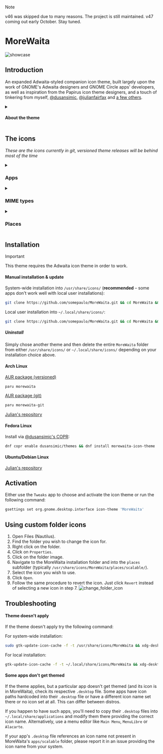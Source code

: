 > [!NOTE]
> v46 was skipped due to many reasons. The project is still maintained. v47 coming out early October. Stay tuned.

# MoreWaita

![showcase](https://repository-images.githubusercontent.com/543632052/3eca878b-6b04-49d9-a5f6-c369569fa610)

## Introduction

An expanded Adwaita-styled companion icon theme, built largely upon the work of GNOME's Adwaita designers and GNOME Circle apps' developers, as well as inspiration from the Papirus icon theme designers, and a touch of tinkering from myself, [@dusansimic](https://github.com/dusansimic), [@julianfairfax](https://github.com/julianfairfax) and [a few others](https://github.com/somepaulo/MoreWaita/graphs/contributors).

<details>
<summary><h4>About the theme</h4></summary>

The purpose of this theme is to provide third-party apps with a consistent look and feel in Gnome Shell.

The goal of MoreWaita is to add to Adwaita, not modify it, and to do roughly what Breeze does for KDE. This theme does not override any Adwaita icons, nor any Gnome Circle apps icons, nor icons that generally fit into the Adwaita paradigm (like Transmission GTK). Currently, this theme is way less all-inclusive than many others, but the aim is to be on par with Papirus some day. However, this is (mostly) a one-man hobby effort, albeit with some greatly appreciated help, so suggestions, requests, PRs and contributions are very welcome. Please read CONTRIBUTING.md before submitting PRs.

For most icons, especially branded ones, the general idea is to stay as close as possible to the original icons – to the point of using them in full – and giving them the distinct Adwaita 'perspective' and general flatness. One thing this theme deviates from is the Gnome colour palette in brand icons – MoreWaita keeps the brand colours.

This theme is built and tested against vanilla Gnome on Arch Linux. If an icon is in the theme, but is not applying to your app, please open an issue and mention the icon name referenced in your app's `.desktop` file.
</details>

## The icons

_These are the icons currently in git, versioned theme releases will be behind most of the time_
<details>
<summary><h3>Apps</h3></summary>

![icon](./apps/scalable/abiword.svg)
![icon](./apps/scalable/gnome-aisleriot.svg)
![icon](./apps/scalable/alacritty.svg "Alacritty")
![icon](./apps/scalable/androidstudio.svg)
![icon](./apps/scalable/android-studio-canary.svg)
![icon](./apps/scalable/anydesk.svg)
![icon](./apps/scalable/ardour.svg)
![icon](./apps/scalable/atomix.svg)
![icon](./apps/scalable/audacity.svg "Audacity")
![icon](./apps/scalable/bitwarden.svg)
![icon](./apps/scalable/bitwig-studio.svg)
![icon](./apps/scalable/bleachbit.svg)
![icon](./apps/scalable/blender.svg "Blender")
![icon](./apps/scalable/brave-desktop.svg "Brave")
![icon](./apps/scalable/dev.bsnes.bsnes.svg)
![icon](./apps/scalable/btop.svg)
![icon](./apps/scalable/accessories-character-map.svg)
![icon](./apps/scalable/calibre.svg)
![icon](./apps/scalable/calibre-ebook-edit.svg)
![icon](./apps/scalable/calibre-viewer.svg)
![icon](./apps/scalable/carla.svg)
![icon](./apps/scalable/carla-control.svg)
![icon](./apps/scalable/cawbird.svg)
![icon](./apps/scalable/chromium-browser.svg)
![icon](./apps/scalable/clamtk.svg)
![icon](./apps/scalable/com.github.rafostar.Clapper.svg)
![icon](./apps/scalable/CMakeSetup.svg)
![icon](./apps/scalable/codeblocks.svg)
![icon](./apps/scalable/code-oss.svg)
![icon](./apps/scalable/corectrl.svg)
![icon](./apps/scalable/cups.svg)
![icon](./apps/scalable/darktable.svg)
![icon](./apps/scalable/resolve.svg)
![icon](./apps/scalable/dbeaver.svg)
![icon](./apps/scalable/preferences-desktop-theme.svg)
![icon](./apps/scalable/discord.svg)
![icon](./apps/scalable/discord-canary.svg)
![icon](./apps/scalable/org.DolphinEmu.dolphin-emu.svg)
![icon](./apps/scalable/eclipse.svg)
![icon](./apps/scalable/electron.svg)
![icon](./apps/scalable/electrum.svg)
![icon](./apps/scalable/io.element.Element.svg "Element")
![icon](./apps/scalable/enpass.svg)
![icon](./apps/scalable/etcher.svg)
![icon](./apps/scalable/facebook-messenger.svg)
![icon](./apps/scalable/org.fdroid.Repomaker.svg)
![icon](./apps/scalable/figma.svg)
![icon](./apps/scalable/filezilla.svg "Filezilla")
![icon](./apps/scalable/firefox.svg "Firefox")
![icon](./apps/scalable/firefox-developer-edition.svg)
![icon](./apps/scalable/firewall-config.svg)
![icon](./apps/scalable/fish.svg)
![icon](./apps/scalable/flightgear.svg)
![icon](./apps/scalable/fgcom.svg)
![icon](./apps/scalable/foobar2000.svg)
![icon](./apps/scalable/freac.svg)
![icon](./apps/scalable/freetube.svg)
![icon](./apps/scalable/fuse-emulator.svg)
![icon](./apps/scalable/gda-browser-5.0.svg)
![icon](./apps/scalable/gda-control-center.svg)
![icon](./apps/scalable/geany.svg)
![icon](./apps/scalable/genymotion.svg)
![icon](./apps/scalable/gimp.svg "GIMP")
![icon](./apps/scalable/github-desktop.svg)
![icon](./apps/scalable/gitkraken.svg)
![icon](./apps/scalable/godot.svg "Godot")
![icon](./apps/scalable/google-chrome.svg)
![icon](./apps/scalable/google-earth.svg)
![icon](./apps/scalable/gparted.svg)
![icon](./apps/scalable/gpsd-logo.svg)
![icon](./apps/scalable/grapejuice.svg)
![icon](./apps/scalable/grapejuice-roblox-player.svg)
![icon](./apps/scalable/grapejuice-roblox-studio.svg)
![icon](./apps/scalable/grub-customizer.svg)
![icon](./apps/scalable/gsmartcontrol.svg)
![icon](./apps/scalable/gufw.svg)
![icon](./apps/scalable/fr.handbrake.ghb.svg)
![icon](./apps/scalable/hardinfo.svg)
![icon](./apps/scalable/headlines.svg)
![icon](./apps/scalable/heroic.svg)
![icon](./apps/scalable/hp_logo.svg)
![icon](./apps/scalable/htop.svg)
![icon](./apps/scalable/hwloc.svg)
![icon](./apps/scalable/org.inkscape.Inkscape.svg)
![icon](./apps/scalable/insomnia.svg)
![icon](./apps/scalable/java-openjdk.svg)
![icon](./apps/scalable/jdownloader.svg)
![icon](./apps/scalable/fleet.svg)
![icon](./apps/scalable/intellij.svg)
![icon](./apps/scalable/clion.svg)
![icon](./apps/scalable/datagrip.svg)
![icon](./apps/scalable/dataspell.svg)
![icon](./apps/scalable/goland.svg)
![icon](./apps/scalable/phpstorm.svg)
![icon](./apps/scalable/pycharm.svg)
![icon](./apps/scalable/rider.svg)
![icon](./apps/scalable/rubymine.svg)
![icon](./apps/scalable/webstorm.svg)
![icon](./apps/scalable/jetbrains-toolbox.svg)
![icon](./apps/scalable/josm.svg)
![icon](./apps/scalable/jupyter.svg)
![icon](./apps/scalable/kate.svg)
![icon](./apps/scalable/keepassxc.svg)
![icon](./apps/scalable/kdenlive.svg)
![icon](./apps/scalable/kitty.svg)
![icon](./apps/scalable/kolourpaint.svg)
![icon](./apps/scalable/krita.svg)
![icon](./apps/scalable/kruler.svg)
![icon](./apps/scalable/kvantum.svg)
![icon](./apps/scalable/libreoffice-writer.svg)
![icon](./apps/scalable/libreoffice-calc.svg)
![icon](./apps/scalable/libreoffice-impress.svg)
![icon](./apps/scalable/libreoffice-draw.svg)
![icon](./apps/scalable/libreoffice-math.svg)
![icon](./apps/scalable/libreoffice-base.svg)
![icon](./apps/scalable/libreoffice-chart.svg)
![icon](./apps/scalable/libreoffice-basic.svg)
![icon](./apps/scalable/libreoffice-startcenter.svg)
![icon](./apps/scalable/librewolf.svg)
![icon](./apps/scalable/liferea.svg)
![icon](./apps/scalable/lvim.svg)
![icon](./apps/scalable/mailspring.svg)
![icon](./apps/scalable/mathematica.svg)
![icon](./apps/scalable/mattermost.svg)
![icon](./apps/scalable/mediainfo.svg)
![icon](./apps/scalable/com.tonikelope.MegaBasterd.svg)
![icon](./apps/scalable/net.kuribo64.melonDS.svg)
![icon](./apps/scalable/menulibre.svg)
![icon](./apps/scalable/micro.svg)
![icon](./apps/scalable/microsoft-edge.svg)
![icon](./apps/scalable/minecraft.svg)
![icon](./apps/scalable/mockoon.svg)
![icon](./apps/scalable/monero.svg)
![icon](./apps/scalable/mpv.svg)
![icon](./apps/scalable/mumble.svg)
![icon](./apps/scalable/nvim.svg)
![icon](./apps/scalable/gnome-nettool.svg)
![icon](./apps/scalable/preferences-system-network.svg)
![icon](./apps/scalable/network-wired.svg)
![icon](./apps/scalable/nextcloud.svg)
![icon](./apps/scalable/nufraw.svg)
![icon](./apps/scalable/nvidia.svg)
![icon](./apps/scalable/nvtop.svg)
![icon](./apps/scalable/com.obsproject.Studio.svg)
![icon](./apps/scalable/obsidian.svg)
![icon](./apps/scalable/onetagger.svg)
![icon](./apps/scalable/org.onlyoffice.desktopeditors.svg)
![icon](./apps/scalable/openra-cnc.svg)
![icon](./apps/scalable/openra-d2k.svg)
![icon](./apps/scalable/openra-ra.svg)
![icon](./apps/scalable/opera.svg)
![icon](./apps/scalable/osmscout-server.svg)
![icon](./apps/scalable/pacseek.svg)
![icon](./apps/scalable/pamac.svg)
![icon](./apps/scalable/org.parlatype.Parlatype.svg)
![icon](./apps/scalable/pavucontrol.svg)
![icon](./apps/scalable/pidgin.svg)
![icon](./apps/scalable/net.poedit.Poedit.svg)
![icon](./apps/scalable/popcorntime.svg)
![icon](./apps/scalable/postman.svg)
![icon](./apps/scalable/org.gnome.PowerStats.svg)
![icon](./apps/scalable/prismlauncher.svg)
![icon](./apps/scalable/projectM.svg)
![icon](./apps/scalable/protonmail-bridge.svg)
![icon](./apps/scalable/protonvpn-gui.svg)
![icon](./apps/scalable/pulsar.svg)
![icon](./apps/scalable/pure-maps.svg)
![icon](./apps/scalable/qt5ct.svg)
![icon](./apps/scalable/assistant.svg)
![icon](./apps/scalable/qdbusviewer.svg)
![icon](./apps/scalable/QtProject-designer.svg)
![icon](./apps/scalable/linguist.svg)
![icon](./apps/scalable/qv4l2.svg)
![icon](./apps/scalable/io.github.quodlibet.QuodLibet.svg)
![icon](./apps/scalable/io.github.quodlibet.ExFalso.svg)
![icon](./apps/scalable/qutebrowser.svg)
![icon](./apps/scalable/rawtherapee.svg)
![icon](./apps/scalable/rstudio.svg)
![icon](./apps/scalable/saber.svg)
![icon](./apps/scalable/scrcpy.svg)
![icon](./apps/scalable/guiscrcpy.svg)
![icon](./apps/scalable/scribus.svg)
![icon](./apps/scalable/session-desktop.svg)
![icon](./apps/scalable/setzer.svg)
![icon](./apps/scalable/shotwell.svg)
![icon](./apps/scalable/one.alynx.showmethekey.svg)
![icon](./apps/scalable/signal-desktop.svg)
![icon](./apps/scalable/skypeforlinux.svg)
![icon](./apps/scalable/slack.svg)
![icon](./apps/scalable/system-software-install.svg)
![icon](./apps/scalable/soundconverter.svg)
![icon](./apps/scalable/spek.svg)
![icon](./apps/scalable/spotify.svg)
![icon](./apps/scalable/spyder.svg)
![icon](./apps/scalable/standard-notes.svg)
![icon](./apps/scalable/steam-icon.svg)
![icon](./apps/scalable/stellarium.svg)
![icon](./apps/scalable/stoken-gui.svg)
![icon](./apps/scalable/strawberry.svg)
![icon](./apps/scalable/sublime-merge.svg)
![icon](./apps/scalable/sublime-text.svg)
![icon](./apps/scalable/surfshark.svg)
![icon](./apps/scalable/syncthing-gtk.svg)
![icon](./apps/scalable/teams.svg)
![icon](./apps/scalable/TeamViewer.svg)
![icon](./apps/scalable/telegram.svg)
![icon](./apps/scalable/texstudio.svg)
![icon](./apps/scalable/thunderbird.svg)
![icon](./apps/scalable/todoist.svg)
![icon](./apps/scalable/tor-browser.svg)
![icon](./apps/scalable/unityhub.svg)
![icon](./apps/scalable/unity-editor-icon.svg)
![icon](./apps/scalable/viber.svg)
![icon](./apps/scalable/vim.svg)
![icon](./apps/scalable/virtualbox.svg)
![icon](./apps/scalable/virt-manager.svg)
![icon](./apps/scalable/visual-studio-code.svg)
![icon](./apps/scalable/vivaldi.svg)
![icon](./apps/scalable/vlc.svg)
![icon](./apps/scalable/vmware-workstation.svg)
![icon](./apps/scalable/vscodium.svg)
![icon](./apps/scalable/warpinator.svg)
![icon](./apps/scalable/com.github.eneshecan.WhatsAppForLinux.svg)
![icon](./apps/scalable/windscribe.svg)
![icon](./apps/scalable/xdvi.svg)
![icon](./apps/scalable/xsane.svg)
![icon](./apps/scalable/yandex-browser.svg)
![icon](./apps/scalable/yuzu.svg)
![icon](./apps/scalable/Zoom.svg)
![icon](./apps/scalable/zrythm.svg)

</details>
<details>
<summary><h3>MIME types</h3></summary>

![icon](./mimes/scalable/android-package-archive.svg)
![icon](./mimes/scalable/application-x-iso9600-appimage.svg)
![icon](./mimes/scalable/application-x-deb.svg)
![icon](./mimes/scalable/application-vnd.flatpak.svg)
![icon](./mimes/scalable/application-x-rpm.svg)
![icon](./mimes/scalable/application-vnd.snap.svg)
![icon](./mimes/scalable/application-x-cd-image.svg)
![icon](./mimes/scalable/application-x-java-archive.svg)
![icon](./mimes/scalable/application-vnd.adobe.aftereffects.project.svg)
![icon](./mimes/scalable/application-illustrator.svg)
![icon](./mimes/scalable/application-x-adobe-indesign.svg)
![icon](./mimes/scalable/application-x-photoshop.svg)
![icon](./mimes/scalable/application-vnd.adobe.xd.svg)
![icon](./mimes/scalable/application-x-audacity-project.svg)
![icon](./mimes/scalable/application-x-bitwig-studio.svg)
![icon](./mimes/scalable/com.bitwig.BitwigStudio.audio-x.dawproject.svg)
![icon](./mimes/scalable/text-x-c.svg)
![icon](./mimes/scalable/text-x-chdr.svg)
![icon](./mimes/scalable/text-x-cpp.svg)
![icon](./mimes/scalable/text-x-cpphdr.svg)
![icon](./mimes/scalable/text-x-csharp.svg)
![icon](./mimes/scalable/application-vnd.comicbook+zip.svg)
![icon](./mimes/scalable/text-css.svg)
![icon](./mimes/scalable/application-epub+zip.svg)
![icon](./mimes/scalable/text-x-go.svg)
![icon](./mimes/scalable/application-x-godot-project.svg)
![icon](./mimes/scalable/application-vnd.iccprofile.svg)
![icon](./mimes/scalable/text-x-java.svg)
![icon](./mimes/scalable/text-x-javascript.svg)
![icon](./mimes/scalable/application-json.svg)
![icon](./mimes/scalable/text-x-lua.svg)
![icon](./mimes/scalable/text-x-makefile.svg)
![icon](./mimes/scalable/application-mathematica.svg)
![icon](./mimes/scalable/text-x-markdown.svg)
![icon](./mimes/scalable/text-x-meson.svg)
![icon](./mimes/scalable/application-x-model.svg)
![icon](./mimes/scalable/application-octet-stream.svg)
![icon](./mimes/scalable/oasis-text.svg)
![icon](./mimes/scalable/oasis-spreadsheet.svg)
![icon](./mimes/scalable/oasis-presentation.svg)
![icon](./mimes/scalable/oasis-drawing.svg)
![icon](./mimes/scalable/oasis-web.svg)
![icon](./mimes/scalable/oasis-database.svg)
![icon](./mimes/scalable/oasis-formula.svg)
![icon](./mimes/scalable/oasis-master-document.svg)
![icon](./mimes/scalable/oasis-empty.svg)
![icon](./mimes/scalable/oasis-text-template.svg)
![icon](./mimes/scalable/oasis-spreadsheet-template.svg)
![icon](./mimes/scalable/oasis-presentation-template.svg)
![icon](./mimes/scalable/oasis-drawing-template.svg)
![icon](./mimes/scalable/oasis-web-template.svg)
![icon](./mimes/scalable/oasis-database-template.svg)
![icon](./mimes/scalable/oasis-formula-template.svg)
![icon](./mimes/scalable/oasis-master-document-template.svg)
![icon](./mimes/scalable/oasis-empty-template.svg)
![icon](./mimes/scalable/text-x-patch.svg)
![icon](./mimes/scalable/application-x-perl.svg)
![icon](./mimes/scalable/application-pgp-encrypted.svg)
![icon](./mimes/scalable/application-pgp-keys.svg)
![icon](./mimes/scalable/application-pgp-signature.svg)
![icon](./mimes/scalable/application-pkix-cert.svg)
![icon](./mimes/scalable/application-x-php.svg)
![icon](./mimes/scalable/application-postscript.svg)
![icon](./mimes/scalable/text-x-python.svg)
![icon](./mimes/scalable/application-x-python-bytecode.svg)
![icon](./mimes/scalable/text-x-r.svg)
![icon](./mimes/scalable/text-x-r-markdown.svg)
![icon](./mimes/scalable/text-x-ruby.svg)
![icon](./mimes/scalable/text-rust.svg)
![icon](./mimes/scalable/application-vnd.scribus.svg)
![icon](./mimes/scalable/text-x-script.svg)
![icon](./mimes/scalable/application-x-subrip.svg)
![icon](./mimes/scalable/text-x-tex.svg)
![icon](./mimes/scalable/application-x-theme.svg)
![icon](./mimes/scalable/application-toml.svg)
![icon](./mimes/scalable/application-x-bittorrent.svg)
![icon](./mimes/scalable/text-x-gettext-translation.svg)
![icon](./mimes/scalable/text-x-gettext-translation-template.svg)
![icon](./mimes/scalable/application-x-gettext-translation.svg)
![icon](./mimes/scalable/text-x-typescript.svg)
![icon](./mimes/scalable/text-x-vala.svg)
![icon](./mimes/scalable/application-xml.svg)
![icon](./mimes/scalable/application-x-xopp.svg)
![icon](./mimes/scalable/application-x-yaml.svg)
![icon](./mimes/scalable/virtualbox-hdd.svg)
![icon](./mimes/scalable/virtualbox-ova.svg)
![icon](./mimes/scalable/virtualbox-ovf.svg)
![icon](./mimes/scalable/virtualbox-vbox.svg)
![icon](./mimes/scalable/virtualbox-vbox-extpack.svg)
![icon](./mimes/scalable/virtualbox-vdi.svg)
![icon](./mimes/scalable/virtualbox-vhd.svg)
![icon](./mimes/scalable/virtualbox-vmdk.svg)
</details>

<details>
<summary><h3>Places</h3></summary>

![icon](./places/scalable/folder-appimage.svg "AppImage")
![icon](./places/scalable/folder-arduino.svg "Arduino")
![icon](./places/scalable/folder-backup.svg "Backup")
![icon](./places/scalable/folder-bitwig.svg "Bitwig")
![icon](./places/scalable/folder-books.svg "Books")
![icon](./places/scalable/folder-c.svg "C")
![icon](./places/scalable/folder-code.svg "Code")
![icon](./places/scalable/folder-codeberg.svg "Codeberg")
![icon](./places/scalable/folder-cplusplus.svg "Cplusplus")
![icon](./places/scalable/folder-csharp.svg "Csharp")
![icon](./places/scalable/folder-dropbox.svg "Dropbox")
![icon](./places/scalable/folder-freecad.svg "FreeCAD")
![icon](./places/scalable/folder-games.svg "Games")
![icon](./places/scalable/folder-git.svg "Git")
![icon](./places/scalable/folder-github.svg "GitHub")
![icon](./places/scalable/folder-gitlab.svg "GitLab")
![icon](./places/scalable/folder-gnome.svg "GNOME")
![icon](./places/scalable/folder-go.svg "GO")
![icon](./places/scalable/folder-godot.svg "Godot")
![icon](./places/scalable/folder-java.svg "Java")
![icon](./places/scalable/folder-kde.svg "KDE")
![icon](./places/scalable/folder-kicad.svg "KiCad")
![icon](./places/scalable/folder-lua.svg "Lua")
![icon](./places/scalable/folder-money.svg "Money")
![icon](./places/scalable/folder-nextcloud.svg "NextCloud")
![icon](./places/scalable/folder-openscad.svg "OpenSCAD")
![icon](./places/scalable/folder-private.svg "Private")
![icon](./places/scalable/folder-projects.svg "Projects")
![icon](./places/scalable/folder-python.svg "Python")
![icon](./places/scalable/folder-r.svg "R")
![icon](./places/scalable/folder-ruby.svg "Ruby")
![icon](./places/scalable/folder-rust.svg "Rust")
![icon](./places/scalable/folder-syncthing.svg "Syncthing")
![icon](./places/scalable/folder-temp.svg "Temp")
![icon](./places/scalable/folder-vala.svg "Vala")

### Legacy Places

![icon](./places/scalable/folder-appimage-legacy.svg "AppImage")
![icon](./places/scalable/folder-arduino-legacy.svg "Arduino")
![icon](./places/scalable/folder-backup-legacy.svg "Backup")
![icon](./places/scalable/folder-bitwig-legacy.svg "Bitwig")
![icon](./places/scalable/folder-books-legacy.svg "Books")
![icon](./places/scalable/folder-c-legacy.svg "C")
![icon](./places/scalable/folder-code-legacy.svg "Code")
![icon](./places/scalable/folder-codeberg-legacy.svg "Codeberg")
![icon](./places/scalable/folder-cplusplus-legacy.svg "Cplusplus")
![icon](./places/scalable/folder-csharp-legacy.svg "Csharp")
![icon](./places/scalable/folder-dropbox-legacy.svg "Dropbox")
![icon](./places/scalable/folder-freecad-legacy.svg "FreeCAD")
![icon](./places/scalable/folder-games-legacy.svg "Games")
![icon](./places/scalable/folder-git-legacy.svg "Git")
![icon](./places/scalable/folder-github-legacy.svg "GitHub")
![icon](./places/scalable/folder-gitlab-legacy.svg "GitLab")
![icon](./places/scalable/folder-gnome-legacy.svg "GNOME")
![icon](./places/scalable/folder-go-legacy.svg "GO")
![icon](./places/scalable/folder-godot-legacy.svg "Godot")
![icon](./places/scalable/folder-java-legacy.svg "Java")
![icon](./places/scalable/folder-kde-legacy.svg "KDE")
![icon](./places/scalable/folder-kicad-legacy.svg "KiCad")
![icon](./places/scalable/folder-lua-legacy.svg "Lua")
![icon](./places/scalable/folder-money-legacy.svg "Money")
![icon](./places/scalable/folder-nextcloud-legacy.svg "NextCloud")
![icon](./places/scalable/folder-openscad-legacy.svg "OpenSCAD")
![icon](./places/scalable/folder-private-legacy.svg "Private")
![icon](./places/scalable/folder-projects-legacy.svg "Projects")
![icon](./places/scalable/folder-python-legacy.svg "Python")
![icon](./places/scalable/folder-r-legacy.svg "R")
![icon](./places/scalable/folder-ruby-legacy.svg "Ruby")
![icon](./places/scalable/folder-rust-legacy.svg "Rust")
![icon](./places/scalable/folder-syncthing-legacy.svg "Syncthing")
![icon](./places/scalable/folder-temp-legacy.svg "Temp")
![icon](./places/scalable/folder-vala-legacy.svg "Vala")

</details>

## Installation

> [!IMPORTANT]
> This theme requires the Adwaita icon theme in order to work.

#### Manual installation & update

System-wide installation into `/usr/share/icons/` (**recommended** – some apps don't work well with local user installations):

```sh
git clone https://github.com/somepaulo/MoreWaita.git && cd MoreWaita && sudo ./install.sh
```

Local user installation into `~/.local/share/icons/`:

```sh
git clone https://github.com/somepaulo/MoreWaita.git && cd MoreWaita && ./install.sh
```

##### Uninstall

Simply chose another theme and then delete the entire `MoreWaita` folder from either `/usr/share/icons/` or `~/.local/share/icons/` depending on your installation choice above.

#### Arch Linux

[AUR package (versioned)](https://aur.archlinux.org/packages/morewaita)

```sh
paru morewaita
```

[AUR package (git)](https://aur.archlinux.org/packages/morewaita-git)

```sh
paru morewaita-git
```

[Julian's repository](https://gitlab.com/julianfairfax/package-repo#how-to-add-repository-for-arch-based-linux-distributions)

#### Fedora Linux

Install via [@dusansimic's COPR](https://copr.fedorainfracloud.org/coprs/dusansimic/themes):

```sh
dnf copr enable dusansimic/themes && dnf install morewaita-icon-theme
```

#### Ubuntu/Debian Linux

[Julian's repository](https://gitlab.com/julianfairfax/package-repo#how-to-add-repository-for-debian-based-linux-distributions)

## Activation

Either use the `Tweaks` app to choose and activate the icon theme or run the following command:

```sh
gsettings set org.gnome.desktop.interface icon-theme 'MoreWaita'
```

## Using custom folder icons
1. Open Files (Nautilus).
2. Find the folder you wish to change the icon for.
3. Right click on the folder.
4. Click on `Properties`.
5. Click on the folder image.
6. Navigate to the MoreWaita installation folder and into the `places` subfolder (typically `/usr/share/icons/MoreWaita/places/scalable/`).
7. Select the icon you wish to use.
8. Click `Open`.
9. Follow the same procedure to revert the icon. Just click `Revert` instead of selecting a new icon in step 7.
![change_folder_icon](https://github.com/somepaulo/MoreWaita/assets/15643750/05e88cbc-3c77-4e1b-a8bd-3e15b84972fa)

## Troubleshooting

#### Theme doesn't apply

If the theme doesn't apply try the following command:

For system-wide installation:

```sh
sudo gtk-update-icon-cache -f -t /usr/share/icons/MoreWaita && xdg-desktop-menu forceupdate
```

For local installation:

```sh
gtk-update-icon-cache -f -t ~/.local/share/icons/MoreWaita && xdg-desktop-menu forceupdate
```

#### Some apps don't get themed

If the theme applies, but a particular app doesn't get themed (and its icon is in MoreWaita), check its respective `.desktop` file. Some apps have icon paths hardcoded into their `.desktop` file or have a different icon name set there or no icon set at all. This can differ between distros.

If you happen to have such apps, you'll need to copy their `.desktop` files into `~/.local/share/applications` and modify them there providing the correct icon name. Alternatively, use a menu editor like `Main Menu`, `MenuLibre` or `Alacarte`.

If your app's `.desktop` file references an icon name not present in MoreWaita's `apps/scalable` folder, please report it in an issue providing the icon name from your system.
